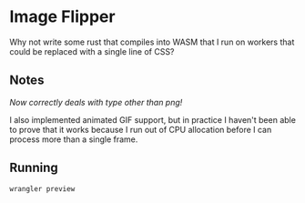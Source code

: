 # Image Flipper

Why not write some rust that compiles into WASM that I run on workers that could be replaced with a single line of CSS?

## Notes

*Now correctly deals with type other than png!*

I also implemented animated GIF support, but in practice I haven't been able to prove that it works because I run out of CPU allocation before I can process more than a single frame.

## Running

```
wrangler preview
```
